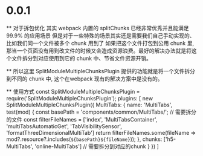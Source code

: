 # 0.0.1
** 对于拆包优化 其实 webpack 内置的 splitChunks 已经非常优秀并且能满足 99.9% 的应用场景
但是对于一些特殊的场景其实还是需要我们自己手动实现的、比如我们同一个文件被多个 chunk 用到了 如果把这个文件打包到公用 chunk 里, 那当一个页面没有用到改文件的时候又会造成资源浪费。最好的解决办法就是将这个文件拆分到对应使用到它的 chunk 中、节省文件资源开销。

** 所以这里 SplitModuleMultipleChunksPlugin 提供的功能就是将一个文件拆分到不同的 chunk  中, 这个在webpack 现有的解决方案中是没有的。

**  使用方式
    const SplitModuleMultipleChunksPlugin = require('SplitModuleMultipleChunksPlugin');
     plugins: [
        new SplitModuleMultipleChunksPlugin({
          MultiTabs: {
            name: 'MultiTabs',
            test(mod) {
              const basePath = 'components/common/MultiTabs/';
              // 需要拆分的文件
              const filterFileNames = ['index', 'MultiTabsContainer', 'multiTabsAutomaticGet', 'TabVisibilitySensor', 'formatThreeDimensionalMultiTab']
              return filterFileNames.some(fileName => mod?.resource?.includes(`${basePath}${fileName}`));
            },
            chunks: ['h5-MultiTabs', 'online-MultiTabs'] // 需要拆分到对应的chunk
          }
        })
     ]
